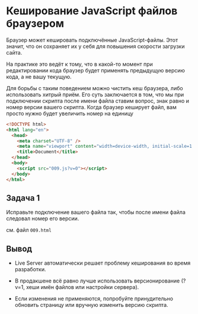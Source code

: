 # Кеширование JavaScript файлов браузером

Браузер может кешировать подключённые JavaScript-файлы. Этот значит, что он сохраняет их у себя для повышения скорости загрузки
сайта.

На практике это ведёт к тому, что в какой-то момент при редактировании кода браузер будет применять предыдущую версию кода, а не вашу текущую.

Для борьбы с таким поведением можно чистить кеш браузера, либо использовать хитрый приём. Его суть заключается в том, что мы при подключении скрипта после имени файла ставим вопрос, знак равно и номер версии вашего скрипта. Когда браузер кеширует файл, вам просто нужно будет увеличить номер на единицу

```html
<!DOCTYPE html>
<html lang="en">
  <head>
    <meta charset="UTF-8" />
    <meta name="viewport" content="width=device-width, initial-scale=1.0" />
    <title>Document</title>
  </head>
  <body>
    <script src="009.js?v=0"></script>
  </body>
</html>
```

## Задача 1

Исправьте подключение вашего файла так, чтобы после имени файла следовал номер его версии.

см. файл `009.html`

## Вывод

- Live Server автоматически решает проблему кеширования во время разработки.

- В продакшене всё равно лучше использовать версионирование (?v=1, хеши имён файлов или настройки сервера).

- Если изменения не применяются, попробуйте принудительно обновить страницу или вручную изменить версию скрипта.

